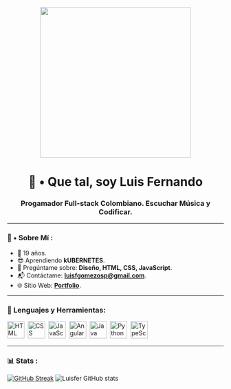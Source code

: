 <div id="header" align="center">
<img src="https://media.giphy.com/media/ve43TyDQ3B4me7d22z/giphy.gif" width="350" />
<h1 aling="center">👋 • Que tal, soy Luis Fernando </h1>
<h3 aling="center">Progamador Full-stack Colombiano. Escuchar Música y Codificar.
</div>

---


### 🤔 • Sobre Mí :

 - 🌴 19 años.
 - 😎 Aprendiendo **kUBERNETES**.
 - 💬 Pregúntame sobre: **Diseño, HTML, CSS, JavaScript**.
 - 📬 Contáctame: **luisfgomezosp@gmail.com**.
 - 🌐 Sitio Web: **[Portfolio](https://portafolio_luisfer.surge.sh/)**. 


---


<div aling="left">
<h3>🔨 Lenguajes y Herramientas:</h3>
<img src="https://github.com/Thomas-Boi/devicon/blob/master/icons/html5/html5-plain.svg" title="HTML5" alt="HTML" width="40" height="40"/>&nbsp;
		<img src="https://github.com/Thomas-Boi/devicon/blob/master/icons/css3/css3-plain.svg" title="CSS3" alt="CSS" width="40" height="40"/>&nbsp;
		<img src="https://github.com/Thomas-Boi/devicon/blob/master/icons/javascript/javascript-plain.svg" title="JavaScript" alt="JavaScript" width="40" height="40"/>&nbsp;
    <img src="https://github.com/Thomas-Boi/devicon/blob/master/icons/angularjs/angularjs-plain.svg" title="AngularJS" alt="AngularJS" width="40" height"40"/>&nbsp;
    <img src="https://github.com/Thomas-Boi/devicon/blob/master/icons/java/java-plain.svg" title="Java" alt="Java" width="40" height"40"/>&nbsp;
    <img src="https://github.com/Thomas-Boi/devicon/blob/master/icons/python/python-plain.svg" title"Python" alt="Python" width="40" heigth"40"/>&nbsp;
    <img src="https://github.com/Thomas-Boi/devicon/blob/master/icons/typescript/typescript-plain.svg" title="TypeScript" alt="TypeScript" width="40" heigth="40"/>&nbsp;
  </div>
  
  
  ---
  

### 📊 Stats :

[![GitHub Streak](https://streak-stats.demolab.com?user=Luisnefelibato&theme=prussian&locale=es&date_format=j%20M%5B%20Y%5D)](https://git.io/streak-stats)
![Luisfer GitHub stats](https://github-readme-stats.vercel.app/api?username=Luisnefelibato&show_icons=true&theme=tokyonight)
